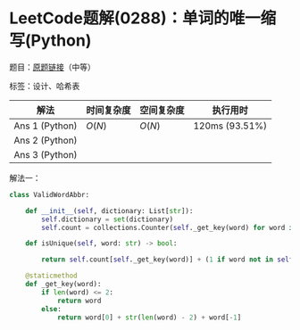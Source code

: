 # LeetCode题解(0288)：单词的唯一缩写(Python)

题目：[原题链接](https://leetcode-cn.com/problems/unique-word-abbreviation/)（中等）

标签：设计、哈希表

| 解法           | 时间复杂度 | 空间复杂度 | 执行用时       |
| -------------- | ---------- | ---------- | -------------- |
| Ans 1 (Python) | $O(N)$     | $O(N)$     | 120ms (93.51%) |
| Ans 2 (Python) |            |            |                |
| Ans 3 (Python) |            |            |                |

解法一：

```python
class ValidWordAbbr:

    def __init__(self, dictionary: List[str]):
        self.dictionary = set(dictionary)
        self.count = collections.Counter(self._get_key(word) for word in self.dictionary)

    def isUnique(self, word: str) -> bool:

        return self.count[self._get_key(word)] + (1 if word not in self.dictionary else 0) <= 1

    @staticmethod
    def _get_key(word):
        if len(word) <= 2:
            return word
        else:
            return word[0] + str(len(word) - 2) + word[-1]
```